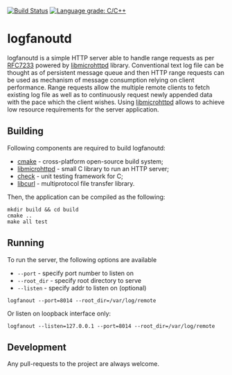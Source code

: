 [![Build Status](https://semaphoreci.com/api/v1/projects/4991dcb7-bb37-4b56-a9e8-277a454b2ff1/483984/badge.svg)](https://semaphoreci.com/matwey/logfanoutd)
[![Language grade: C/C++](https://img.shields.io/lgtm/grade/cpp/g/matwey/logfanoutd.svg?logo=lgtm&logoWidth=18)](https://lgtm.com/projects/g/matwey/logfanoutd/context:cpp)

# logfanoutd
logfanoutd is a simple HTTP server able to handle range requests as per [RFC7233] powered by [libmicrohttpd] library.
Conventional text log file can be thought as of persistent message queue and then HTTP range requests can be used as mechanism of message consumption relying on client performance.
Range requests allow the multiple remote clients to fetch existing log file as well as to continuously request newly appended data with the pace which the client wishes.
Using [libmicrohttpd] allows to achieve low resource requirements for the server application.

## Building
Following components are required to build logfanoutd:
* [cmake] - cross-platform open-source build system;
* [libmicrohttpd] - small C library to run an HTTP server;
* [check] - unit testing framework for C;
* [libcurl] - multiprotocol file transfer library.

Then, the application can be compiled as the following:
```
mkdir build && cd build
cmake ..
make all test
```

## Running
To run the server, the following options are available
* ```--port``` - specify port number to listen on
* ```--root_dir``` - specify root directory to serve
* ```--listen``` - specify addr to listen on (optional)

```
logfanout --port=8014 --root_dir=/var/log/remote
```

Or listen on loopback interface only:
```
logfanout --listen=127.0.0.1 --port=8014 --root_dir=/var/log/remote
```

## Development
Any pull-requests to the project are always welcome.

[libmicrohttpd]:http://www.gnu.org/software/libmicrohttpd/
[RFC7233]:https://tools.ietf.org/html/rfc7233
[cmake]:http://www.cmake.org/
[check]:http://check.sourceforge.net/
[libcurl]:http://curl.haxx.se/libcurl/

